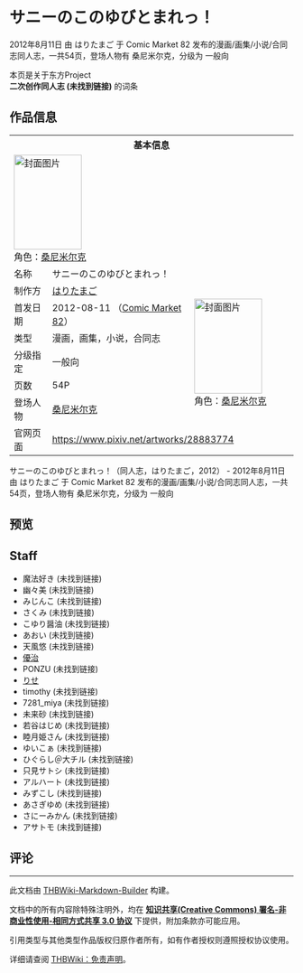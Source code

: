 # サニーのこのゆびとまれっ！

<!-- source html: G:\repos\THBWiki-Markdown-Builder\THBWikiMarkdown\Temp\main\4\4b\ns0%3A%E3%82%B5%E3%83%8B%E3%83%BC%E3%81%AE%E3%81%93%E3%81%AE%E3%82%86%E3%81%B3%E3%81%A8%E3%81%BE%E3%82%8C%E3%81%A3%EF%BC%81.html -->

2012年8月11日 由 はりたまご 于 Comic Market 82 发布的漫画/画集/小说/合同志同人志，一共54页，登场人物有 桑尼米尔克，分级为 一般向

本页是关于东方Project  
 **二次创作同人志 (未找到链接)** 的词条
## 作品信息

<table><tbody><tr><th colspan="3">基本信息</th></tr><tr><td class="cover-artwork-mobile" colspan="2"><a href="./文件-サニーのこのゆびとまれっ！封面.png.md" class="image" title="封面图片"><img alt="封面图片" src="https://upload.thwiki.cc/thumb/8/85/%E3%82%B5%E3%83%8B%E3%83%BC%E3%81%AE%E3%81%93%E3%81%AE%E3%82%86%E3%81%B3%E3%81%A8%E3%81%BE%E3%82%8C%E3%81%A3%EF%BC%81%E5%B0%81%E9%9D%A2.png/120px-%E3%82%B5%E3%83%8B%E3%83%BC%E3%81%AE%E3%81%93%E3%81%AE%E3%82%86%E3%81%B3%E3%81%A8%E3%81%BE%E3%82%8C%E3%81%A3%EF%BC%81%E5%B0%81%E9%9D%A2.png" decoding="async" loading="lazy" width="120" height="168" srcset="https://upload.thwiki.cc/thumb/8/85/%E3%82%B5%E3%83%8B%E3%83%BC%E3%81%AE%E3%81%93%E3%81%AE%E3%82%86%E3%81%B3%E3%81%A8%E3%81%BE%E3%82%8C%E3%81%A3%EF%BC%81%E5%B0%81%E9%9D%A2.png/180px-%E3%82%B5%E3%83%8B%E3%83%BC%E3%81%AE%E3%81%93%E3%81%AE%E3%82%86%E3%81%B3%E3%81%A8%E3%81%BE%E3%82%8C%E3%81%A3%EF%BC%81%E5%B0%81%E9%9D%A2.png 1.5x, https://upload.thwiki.cc/thumb/8/85/%E3%82%B5%E3%83%8B%E3%83%BC%E3%81%AE%E3%81%93%E3%81%AE%E3%82%86%E3%81%B3%E3%81%A8%E3%81%BE%E3%82%8C%E3%81%A3%EF%BC%81%E5%B0%81%E9%9D%A2.png/240px-%E3%82%B5%E3%83%8B%E3%83%BC%E3%81%AE%E3%81%93%E3%81%AE%E3%82%86%E3%81%B3%E3%81%A8%E3%81%BE%E3%82%8C%E3%81%A3%EF%BC%81%E5%B0%81%E9%9D%A2.png 2x" data-file-width="500" data-file-height="701"></a><div class="cover-char">角色：<a href="./桑尼米尔克.md" title="桑尼米尔克">桑尼米尔克</a></div></td>
</tr><tr><td class="label">名称</td><td colspan="2"> サニーのこのゆびとまれっ！ </td></tr><tr><td class="label">制作方</td><td><a href="./はりたまご.md" title="はりたまご">はりたまご</a></td><td class="cover-artwork" rowspan="6" style="min-width:168px;"><a href="./文件-サニーのこのゆびとまれっ！封面.png.md" class="image" title="封面图片"><img alt="封面图片" src="https://upload.thwiki.cc/thumb/8/85/%E3%82%B5%E3%83%8B%E3%83%BC%E3%81%AE%E3%81%93%E3%81%AE%E3%82%86%E3%81%B3%E3%81%A8%E3%81%BE%E3%82%8C%E3%81%A3%EF%BC%81%E5%B0%81%E9%9D%A2.png/120px-%E3%82%B5%E3%83%8B%E3%83%BC%E3%81%AE%E3%81%93%E3%81%AE%E3%82%86%E3%81%B3%E3%81%A8%E3%81%BE%E3%82%8C%E3%81%A3%EF%BC%81%E5%B0%81%E9%9D%A2.png" decoding="async" loading="lazy" width="120" height="168" srcset="https://upload.thwiki.cc/thumb/8/85/%E3%82%B5%E3%83%8B%E3%83%BC%E3%81%AE%E3%81%93%E3%81%AE%E3%82%86%E3%81%B3%E3%81%A8%E3%81%BE%E3%82%8C%E3%81%A3%EF%BC%81%E5%B0%81%E9%9D%A2.png/180px-%E3%82%B5%E3%83%8B%E3%83%BC%E3%81%AE%E3%81%93%E3%81%AE%E3%82%86%E3%81%B3%E3%81%A8%E3%81%BE%E3%82%8C%E3%81%A3%EF%BC%81%E5%B0%81%E9%9D%A2.png 1.5x, https://upload.thwiki.cc/thumb/8/85/%E3%82%B5%E3%83%8B%E3%83%BC%E3%81%AE%E3%81%93%E3%81%AE%E3%82%86%E3%81%B3%E3%81%A8%E3%81%BE%E3%82%8C%E3%81%A3%EF%BC%81%E5%B0%81%E9%9D%A2.png/240px-%E3%82%B5%E3%83%8B%E3%83%BC%E3%81%AE%E3%81%93%E3%81%AE%E3%82%86%E3%81%B3%E3%81%A8%E3%81%BE%E3%82%8C%E3%81%A3%EF%BC%81%E5%B0%81%E9%9D%A2.png 2x" data-file-width="500" data-file-height="701"></a><div class="cover-char">角色：<a href="./桑尼米尔克.md" title="桑尼米尔克">桑尼米尔克</a></div></td>
</tr><tr><td class="label">首发日期</td><td>2012-08-11&#160;（<a href="/展会作品列表?e=Comic+Market%2382">Comic Market 82</a>）</td></tr><tr><td class="label">类型</td><td>漫画，画集，小说，合同志</td></tr><tr><td class="label">分级指定</td><td>一般向</td></tr><tr><td class="label">页数</td><td>54P</td></tr><tr><td class="label">登场人物</td><td><a href="./桑尼米尔克.md" title="桑尼米尔克">桑尼米尔克</a></td></tr>
<tr><td class="label">官网页面</td><td colspan="2"><a rel="nofollow" class="external free" href="https://www.pixiv.net/artworks/28883774">https://www.pixiv.net/artworks/28883774</a></td></tr></tbody></table>

サニーのこのゆびとまれっ！（同人志，はりたまご，2012） - 2012年8月11日 由 はりたまご 于 Comic Market 82 发布的漫画/画集/小说/合同志同人志，一共54页，登场人物有 桑尼米尔克，分级为 一般向
## 预览
## Staff
- 魔法好き (未找到链接)
- 幽々美 (未找到链接)
- みじんこ (未找到链接)
- さくみ (未找到链接)
- こゆり醤油 (未找到链接)
- あおい (未找到链接)
- 天風悠 (未找到链接)
- [優治](./優治.md)
- PONZU (未找到链接)
- [りせ](./RISE（Parasol_Pig）.md)
- timothy (未找到链接)
- 7281_miya (未找到链接)
- 未来砂 (未找到链接)
- 若谷はじめ (未找到链接)
- 睦月姫さん (未找到链接)
- ゆいこぁ (未找到链接)
- ひぐらし＠大チル (未找到链接)
- 只見サトシ (未找到链接)
- アルハート (未找到链接)
- みずこし (未找到链接)
- あさぎゆめ (未找到链接)
- さにーみかん (未找到链接)
- アサトモ (未找到链接)

## 评论




---

此文档由 [THBWiki-Markdown-Builder](https://github.com/Delsin-Yu/THBWiki-Markdown-Builder) 构建。

文档中的所有内容除特殊注明外，均在 [**知识共享(Creative Commons) 署名-非商业性使用-相同方式共享 3.0 协议**](https://creativecommons.org/licenses/by-sa/3.0/deed.zh-hans) 下提供，附加条款亦可能应用。

引用类型与其他类型作品版权归原作者所有，如有作者授权则遵照授权协议使用。

详细请查阅 [THBWiki：免责声明](https://thbwiki.cc/THBWiki:%E5%85%8D%E8%B4%A3%E5%A3%B0%E6%98%8E)。

